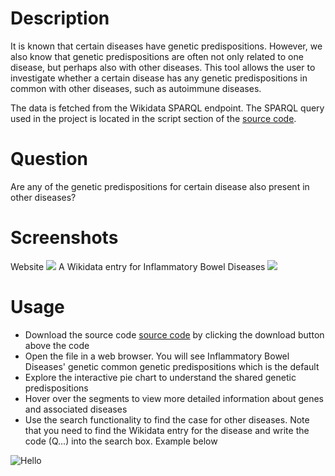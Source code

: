 # Description
It is known that certain diseases have genetic predispositions. However, we also know that genetic predispositions are often not only related to one disease, but perhaps also with other diseases. This tool allows the user to investigate whether a certain disease has any genetic predispositions in common with other diseases, such as autoimmune diseases. 

The data is fetched from the Wikidata SPARQL endpoint. The SPARQL query used in the project is located in the script section of the [source code](https://github.com/Abi2222/Programming-in-the-Life-Sciences-PRA3006-/blob/main/Source%20Code/Source%20Code.html).

# Question
Are any of the genetic predispositions for certain disease also present in other diseases? 

# Screenshots
Website
![](https://github.com/Abi2222/Programming-in-the-Life-Sciences-PRA3006-/blob/main/images/Demonstration.png)
A Wikidata entry for Inflammatory Bowel Diseases
![](https://github.com/Abi2222/Programming-in-the-Life-Sciences-PRA3006-/blob/main/images/Wikidata%20Entry.png)
# Usage
* Download the source code [source code](https://github.com/Abi2222/Programming-in-the-Life-Sciences-PRA3006-/blob/main/Source%20Code/Source%20Code.html) by clicking the download button above the code
* Open the file in a web browser. You will see Inflammatory Bowel Diseases' genetic common genetic predispositions which is the default
* Explore the interactive pie chart to understand the shared genetic predispositions
* Hover over the segments to view more detailed information about genes and associated diseases
* Use the search functionality to find the case for other diseases. Note that you need to find the Wikidata entry for the disease and write the code (Q...) into the search box. Example below

![Hello](https://github.com/Abi2222/Programming-in-the-Life-Sciences-PRA3006-/blob/main/images/Wikidata%20Entry.png)
